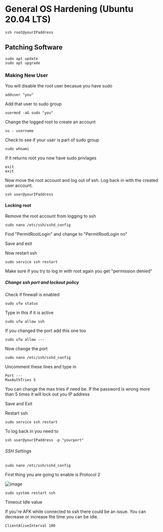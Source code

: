 # General OS Hardening \(Ubuntu 20.04 LTS\)

```
ssh root@yourIPaddress
```

## Patching Software

```
sudo apt update
sudo apt upgrade
```

### Making New User 

You will disable the root user becasue you have sudo
```
adduser "you"
```
Add that user to sudo group

```
usermod -aG sudo "you"
```
Change the logged root to create an account 

```
su - username 
```
Check to see if your user is part of sudo group

``` 
sudo whoami
```

If it returns root you now have sudo privlages 

```
exit
exit
```

Now move the root account and log out of ssh. Log back in with the created user account.

```
ssh user@yourIPaddress
```
#### Locking root

Remove the root account from logging to ssh

```
sudo nano /etc/ssh/sshd_config
```

Find "PermitRootLogin" and change to "PermitRootLogin no"

Save and exit

Now restart ssh 

``` 
sudo service ssh restart
```

Make sure if you try to log in with root again you get "permission denied"

##### Change ssh port and lockout policy

Check if firewall is enabled

```
sudo ufw status
```

Type in this if it is active

```
sudo ufw allow ssh 
```

If you changed the port add this one too

```
sudo ufw allow ---
```

Now change the port

```
sudo nano /etc/ssh/sshd_config
```

Uncomment these lines and type in

```
Port ---
MaxAuthTries 5
```
You can change the max tries if need be. 
If the password is wrong more than 5 times it will lock out you IP address

Save and Exit

Restart ssh

``` 
sudo service ssh restart
```

To log back in you need to

```
ssh user@yourIPaddress -p "yourport"
```
###### SSH Settings

```
sudo nano /etc/ssh/sshd_config
```

First thing you are going to enable is Protocol 2

![image](https://user-images.githubusercontent.com/55625996/134785667-4b2dfdee-db1b-4a8c-b13d-778ca4f526cb.png)

```
sudo system restart ssh
```

Timeout Idle value

If you're AFK while connected to ssh there could be an issue. You can decrease or increase the time you can be idle. 

```
ClientAliveInterval 180
```
